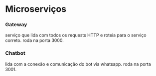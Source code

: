 # Microserviços

### Gateway
serviço que lida com todos os requests HTTP e roteia para o serviço correto.
roda na porta 3000.

### Chatbot
lida com a conexão e comunicação do bot via whatsapp.
roda na porta 3001.